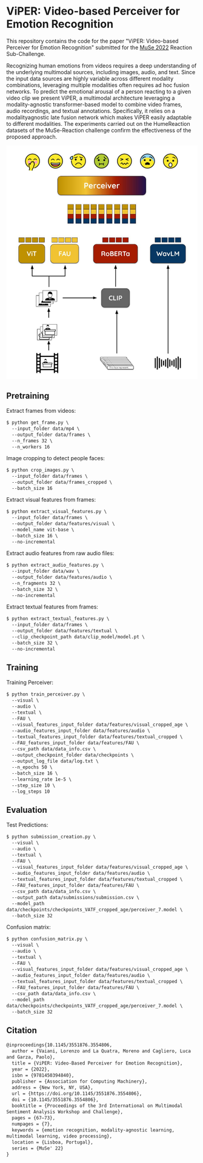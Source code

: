 # ViPER: Video-based Perceiver for Emotion Recognition

This repository contains the code for the paper "ViPER: Video-based Perceiver for Emotion Recognition" submitted for the [MuSe 2022](https://www.muse-challenge.org/muse2022) Reaction Sub-Challenge.

Recognizing human emotions from videos requires a deep understanding of the underlying multimodal sources, including images, audio, and text. Since the input data sources are highly variable across different modality combinations, leveraging multiple modalities often requires ad hoc fusion networks. To predict the emotional arousal of a person reacting to a given video clip we present ViPER, a multimodal architecture leveraging a modality-agnostic transformer-based model to combine video frames, audio recordings, and textual annotations. Specifically, it relies on a modalityagnostic late fusion network which makes ViPER easily adaptable to different modalities. The experiments carried out on the HumeReaction datasets of the MuSe-Reaction challenge confirm the effectiveness of the proposed approach.

<img src="ViPER.jpg">

## Pretraining

Extract frames from videos:

```
$ python get_frame.py \
  --input_folder data/mp4 \
  --output_folder data/frames \
  --n_frames 32 \
  --n_workers 16
```

Image cropping to detect people faces:

```
$ python crop_images.py \
  --input_folder data/frames \
  --output_folder data/frames_cropped \
  --batch_size 16 
```

Extract visual features from frames:

```
$ python extract_visual_features.py \
  --input_folder data/frames \
  --output_folder data/features/visual \
  --model_name vit-base \
  --batch_size 16 \
  --no-incremental
```

Extract audio features from raw audio files:

```
$ python extract_audio_features.py \
  --input_folder data/wav \
  --output_folder data/features/audio \
  --n_fragments 32 \
  --batch_size 32 \
  --no-incremental
```

Extract textual features from frames:

```
$ python extract_textual_features.py \
  --input_folder data/frames \
  --output_folder data/features/textual \
  --clip_checkpoint_path data/clip_model/model.pt \
  --batch_size 32 \
  --no-incremental
```

## Training

Training Perceiver:

```
$ python train_perceiver.py \
  --visual \
  --audio \
  --textual \
  --FAU \
  --visual_features_input_folder data/features/visual_cropped_age \
  --audio_features_input_folder data/features/audio \
  --textual_features_input_folder data/features/textual_cropped \
  --FAU_features_input_folder data/features/FAU \
  --csv_path data/data_info.csv \
  --output_checkpoint_folder data/checkpoints \
  --output_log_file data/log.txt \
  --n_epochs 50 \
  --batch_size 16 \
  --learning_rate 1e-5 \
  --step_size 10 \
  --log_steps 10
```

## Evaluation

Test Predictions:

```
$ python submission_creation.py \
  --visual \
  --audio \
  --textual \
  --FAU \
  --visual_features_input_folder data/features/visual_cropped_age \
  --audio_features_input_folder data/features/audio \
  --textual_features_input_folder data/features/textual_cropped \
  --FAU_features_input_folder data/features/FAU \
  --csv_path data/data_info.csv \
  --output_path data/submissions/submission.csv \
  --model_path data/checkpoints/checkpoints_VATF_cropped_age/perceiver_7.model \
  --batch_size 32
```

Confusion matrix:

```
$ python confusion_matrix.py \
  --visual \
  --audio \
  --textual \
  --FAU \
  --visual_features_input_folder data/features/visual_cropped_age \
  --audio_features_input_folder data/features/audio \
  --textual_features_input_folder data/features/textual_cropped \
  --FAU_features_input_folder data/features/FAU \
  --csv_path data/data_info.csv \
  --model_path data/checkpoints/checkpoints_VATF_cropped_age/perceiver_7.model \
  --batch_size 32
```

## Citation
```
@inproceedings{10.1145/3551876.3554806,
  author = {Vaiani, Lorenzo and La Quatra, Moreno and Cagliero, Luca and Garza, Paolo},
  title = {ViPER: Video-Based Perceiver for Emotion Recognition},
  year = {2022},
  isbn = {9781450394840},
  publisher = {Association for Computing Machinery},
  address = {New York, NY, USA},
  url = {https://doi.org/10.1145/3551876.3554806},
  doi = {10.1145/3551876.3554806},
  booktitle = {Proceedings of the 3rd International on Multimodal Sentiment Analysis Workshop and Challenge},
  pages = {67–73},
  numpages = {7},
  keywords = {emotion recognition, modality-agnostic learning, multimodal learning, video processing},
  location = {Lisboa, Portugal},
  series = {MuSe' 22}
}
```



